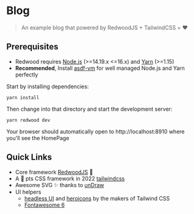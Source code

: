 # Blog

> An example blog that powered by RedwoodJS + TailwindCSS = ❤️

## Prerequisites

- Redwood requires [Node.js](https://nodejs.org/en/) (>=14.19.x <=16.x) and [Yarn](https://yarnpkg.com/) (>=1.15)
- **Recommended**, Install [asdf-vm](https://asdf-vm.com) for well managed Node.js and Yarn perfectly

Start by installing dependencies:

```
yarn install
```

Then change into that directory and start the development server:

```
yarn redwood dev
```

Your browser should automatically open to http://localhost:8910 where you'll see the HomePage

## Quick Links

- Core framework [RedwoodJS](https://redwoodjs.com) 🌲
- A 💯 pts CSS framework in 2022 [tailwindcss](https://tailwindcss.com/)
- Awesome SVG ✨️ thanks to [unDraw](https://undraw.co/)
- UI helpers
  - [headless UI](https://headlessui.dev/) and [heroicons](https://heroicons.com/) by the makers of Tailwind
    CSS
  - [Fontawesome 6](https://fontawesome.com/)
